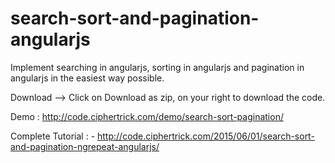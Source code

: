 # search-sort-and-pagination-angularjs
Implement searching in angularjs, sorting in angularjs and pagination in angularjs in the easiest way possible.

Download --> Click on Download as zip, on your right to download the code.

Demo : <a href="http://code.ciphertrick.com/demo/search-sort-pagination/">http://code.ciphertrick.com/demo/search-sort-pagination/</a> </br>

Complete Tutorial : - <a href="http://code.ciphertrick.com/2015/06/01/search-sort-and-pagination-ngrepeat-angularjs/">http://code.ciphertrick.com/2015/06/01/search-sort-and-pagination-ngrepeat-angularjs/</a>

